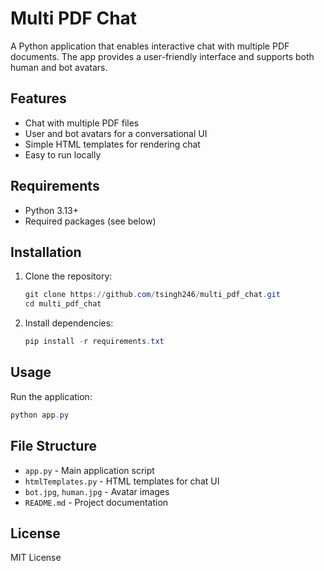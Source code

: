 # Multi PDF Chat

A Python application that enables interactive chat with multiple PDF documents. The app provides a user-friendly interface and supports both human and bot avatars.

## Features

- Chat with multiple PDF files
- User and bot avatars for a conversational UI
- Simple HTML templates for rendering chat
- Easy to run locally

## Requirements

- Python 3.13+
- Required packages (see below)

## Installation

1. Clone the repository:
   ```powershell
   git clone https://github.com/tsingh246/multi_pdf_chat.git
   cd multi_pdf_chat
   ```

2. Install dependencies:
   ```powershell
   pip install -r requirements.txt
   ```

## Usage

Run the application:
```powershell
python app.py
```

## File Structure

- `app.py` - Main application script
- `htmlTemplates.py` - HTML templates for chat UI
- `bot.jpg`, `human.jpg` - Avatar images
- `README.md` - Project documentation

## License

MIT License
